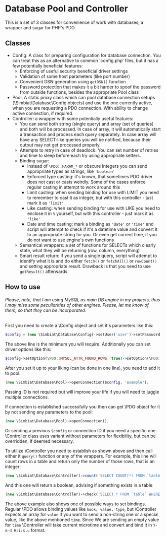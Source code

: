 # Database Pool and Controller
This is a set of 3 classes for convenience of work with databases, a wrapper and sugar for PHP's PDO.

## Classes
- Config: A class for preparing configuration for database connection. You can treat this as an alternative to common 'config.php' files, but it has a few potentially beneficial features:
  - Enforcing of useful security beneficial driver settings
  - Validation of some host parameters (like port number)
  - Convenient DSN generation using `getDSN()` function
  - Password protection that makes it a bit harder to spoof the password from outside functions, besides the appropriate Pool class
- Pool: A static proxy class which can pool database connection setups (\Simbiat\Database\Config objects) and use the one currently active, when you are requesting a PDO connection. With ability to change active connection, if required.
- Controller: a wrapper with some potentially useful features:
  - You can send both string (single query) and array (set of queries) and both will be processed. In case of array, it will automatically start a transaction and process each query separately. In case array will have any SELECT-like queries you will be notified, because their output may not get processed properly.
  - Attempts to retry in case of deadlock. You can set number of retries and time to sleep before each try using appropriate setters.
  - Binding sugar:
    - Instead of `\PDO::PARAM_*` or obscure integers you can send appropriate types as strings, like `'boolean'`
    - Enforced type casting: it's known, that sometimes PDO driver does not cast or casts weirdly. Some of the cases enforce regular casting in attempt to work around this
    - Limit casting: when sending binding for use with LIMIT you need to remember to cast it as integer, but with this controller - just mark it as `'limit'`
    - Like casting: when sending binding for use with LIKE  you need to enclose it in `%` yourself, but with this controller - just mark it as `'like'`
    - Date and time casting: mark a binding as `'date'` or `'time'` and script will attempt to check if it's a datetime value and convert it to an appropriate string for you. Or even get current time, if you do not want to use engine's own functions
  - Semantical wrappers: a set of functions for SELECTs which clearly state, what they will be returning (row, column, everything)
  - Smart result return: if you send a single query, script will attempt to identify what it is and do either `fetch()` or `fetchAll()` or `rowCount()` and setting appropriate result. Drawback is that you need to use `getResult()` afterwards.

## How to use
###### *Please, note, that I am using MySQL as main DB engine in my projects, thus I may miss some peculiarities of other engines. Please, let me know of them, so that they can be incorporated.*

First you need to create a \Config object and set it's parameters like this:
```php
$config = (new \Simbiat\Database\Config)->setUser('user')->setPassword('password')->setDB('database');
```
The above line is the minimum you will require. Additionally you can set driver options like this:
```php
$config->setOption(\PDO::MYSQL_ATTR_FOUND_ROWS, true)->setOption(\PDO::MYSQL_ATTR_INIT_COMMAND, 'SET @@global.character_set_client = \'utf8mb4\', @@global.character_set_connection = \'utf8mb4\', @@global.character_set_database = \'utf8mb4\', @@global.character_set_results = \'utf8mb4\', @@global.character_set_server = \'utf8mb4\', @@global.time_zone=\'+00:00\'');
```
After you set it up to your liking (can be done in one line), you need to add it to pool:
```php
(new \Simbiat\Database\Pool)->openConnection($config, 'example');
```
Passing ID is not required but will improve your life if you will need to juggle multiple connections.

If connection is established successfully you then can get \PDO object for it by not sending any parameters to the pool:
```php
(new \Simbiat\Database\Pool)->openConnection();
```
Or sending a previous `$config` or connection ID if you need a specific one. \Controller class uses variant without parameters for flexibility, but can be overridden, if deemed necessary.

To utilize \Controller you need to establish as shown above and then call either it `query()` function or any of the wrappers. For example, this line will count rows in a table and return only the number of those rows, that is an integer:
```php
(new \Simbiat\Database\Controller)->count('SELECT COUNT(*) FROM `table`');
```
And this one will return a boolean, advising if something exists in a table:
```php
(new \Simbiat\Database\Controller)->check('SELECT * FROM `table` WHERE `time`=:value', [':value'=>['', 'time']]);
```
The above example also shows one of possible ways to set bindings. Regular \PDO allows binding values like `hook, value, type`, but \Controller expects an array for `value` if you want to send a non-string one or a special value, like the above mentioned `time`. Since We are sending an empty value for `time` \Controller will take current microtime and convert and bind it in `Y-m-d H:i:s.u` format.
